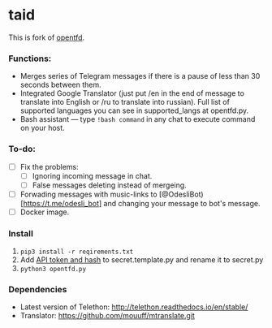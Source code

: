 # taid

This is fork of [opentfd](https://github.com/SlavikMIPT/opentfd).

### Functions:

- Merges series of Telegram messages if there is a pause of less than 30 seconds between them.
- Integrated Google Translator (just put /en in the end of message to translate into English or /ru to translate into russian). Full list of supported languages you can see in supported_langs at opentfd.py.
- Bash assistant — type `!bash command` in any chat to execute command on your host.

### To-do:

- [ ] Fix the problems:
	- [ ] Ignoring incoming message in chat.	
	- [ ] False messages deleting instead of mergeing.
- [ ] Forwading messages with music-links to [@OdesliBot)[https://t.me/odesli_bot] and changing your message to bot's message.
- [ ] Docker image.

### Install

1. `pip3 install -r reqirements.txt`
2. Add [API token and hash](https://core.telegram.org/api/obtaining_api_id) to secret.template.py and rename it to secret.py
3. `python3 opentfd.py`

### Dependencies

* Latest version of Telethon: http://telethon.readthedocs.io/en/stable/
* Translator: https://github.com/mouuff/mtranslate.git
